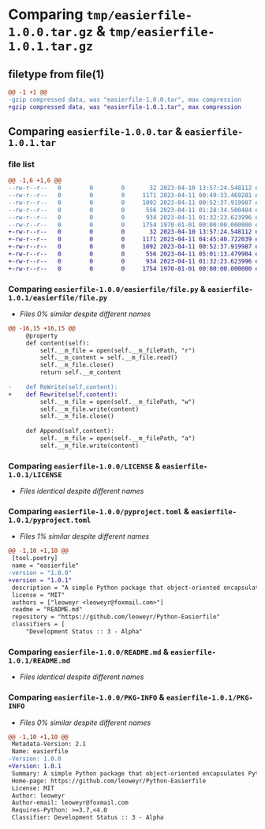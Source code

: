 # Comparing `tmp/easierfile-1.0.0.tar.gz` & `tmp/easierfile-1.0.1.tar.gz`

## filetype from file(1)

```diff
@@ -1 +1 @@
-gzip compressed data, was "easierfile-1.0.0.tar", max compression
+gzip compressed data, was "easierfile-1.0.1.tar", max compression
```

## Comparing `easierfile-1.0.0.tar` & `easierfile-1.0.1.tar`

### file list

```diff
@@ -1,6 +1,6 @@
--rw-r--r--   0        0        0       32 2023-04-10 13:57:24.548112 easierfile-1.0.0/easierfile/__init__.py
--rw-r--r--   0        0        0     1171 2023-04-11 00:49:33.469281 easierfile-1.0.0/easierfile/file.py
--rw-r--r--   0        0        0     1092 2023-04-11 00:52:37.919987 easierfile-1.0.0/LICENSE
--rw-r--r--   0        0        0      556 2023-04-11 01:28:34.500484 easierfile-1.0.0/pyproject.toml
--rw-r--r--   0        0        0      934 2023-04-11 01:32:23.623996 easierfile-1.0.0/README.md
--rw-r--r--   0        0        0     1754 1970-01-01 00:00:00.000000 easierfile-1.0.0/PKG-INFO
+-rw-r--r--   0        0        0       32 2023-04-10 13:57:24.548112 easierfile-1.0.1/easierfile/__init__.py
+-rw-r--r--   0        0        0     1171 2023-04-11 04:45:40.722039 easierfile-1.0.1/easierfile/file.py
+-rw-r--r--   0        0        0     1092 2023-04-11 00:52:37.919987 easierfile-1.0.1/LICENSE
+-rw-r--r--   0        0        0      556 2023-04-11 05:01:13.479904 easierfile-1.0.1/pyproject.toml
+-rw-r--r--   0        0        0      934 2023-04-11 01:32:23.623996 easierfile-1.0.1/README.md
+-rw-r--r--   0        0        0     1754 1970-01-01 00:00:00.000000 easierfile-1.0.1/PKG-INFO
```

### Comparing `easierfile-1.0.0/easierfile/file.py` & `easierfile-1.0.1/easierfile/file.py`

 * *Files 0% similar despite different names*

```diff
@@ -16,15 +16,15 @@
     @property
     def content(self):
         self.__m_file = open(self.__m_filePath, "r")
         self.__m_content = self.__m_file.read()
         self.__m_file.close()
         return self.__m_content
 
-    def ReWrite(self,content):
+    def Rewrite(self,content):
         self.__m_file = open(self.__m_filePath, "w")
         self.__m_file.write(content)
         self.__m_file.close()
 
     def Append(self,content):
         self.__m_file = open(self.__m_filePath, "a")
         self.__m_file.write(content)
```

### Comparing `easierfile-1.0.0/LICENSE` & `easierfile-1.0.1/LICENSE`

 * *Files identical despite different names*

### Comparing `easierfile-1.0.0/pyproject.toml` & `easierfile-1.0.1/pyproject.toml`

 * *Files 1% similar despite different names*

```diff
@@ -1,10 +1,10 @@
 [tool.poetry]
 name = "easierfile"
-version = "1.0.0"
+version = "1.0.1"
 description = "A simple Python package that object-oriented encapsulates Python traditional built-in file operations."
 license = "MIT"
 authors = ["leoweyr <leoweyr@foxmail.com>"]
 readme = "README.md"
 repository = "https://github.com/leoweyr/Python-Easierfile"
 classifiers = [
     "Development Status :: 3 - Alpha"
```

### Comparing `easierfile-1.0.0/README.md` & `easierfile-1.0.1/README.md`

 * *Files identical despite different names*

### Comparing `easierfile-1.0.0/PKG-INFO` & `easierfile-1.0.1/PKG-INFO`

 * *Files 0% similar despite different names*

```diff
@@ -1,10 +1,10 @@
 Metadata-Version: 2.1
 Name: easierfile
-Version: 1.0.0
+Version: 1.0.1
 Summary: A simple Python package that object-oriented encapsulates Python traditional built-in file operations.
 Home-page: https://github.com/leoweyr/Python-Easierfile
 License: MIT
 Author: leoweyr
 Author-email: leoweyr@foxmail.com
 Requires-Python: >=3.7,<4.0
 Classifier: Development Status :: 3 - Alpha
```


